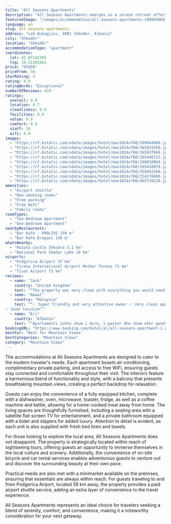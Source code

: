 ```yaml
---
title: "All Seasons Apartments"
description: "All Seasons Apartments emerges as a serene retreat offering a blend of comfort and convenience, located approximately 49 km from the bustling Port of Bar."
featuredImage: "/images/accommodation/all-seasons-apartments-199044960.jpg"
language: en
slug: all-seasons-apartments
address: "Lek Dukagjini, 4001 Shkodër, Albania"
city: "Shkodër"
location: "Shkodër"
accommodationType: "apartment"
coordinates:
  lat: 42.07142305
  lng: 19.51302461
price: "US$56"
priceFrom: 56
starRating: 3
rating: 9.9
ratingWords: "Exceptional"
numberOfReviews: 419
ratings:
  overall: 9.9
  location: 9.7
  cleanliness: 9.9
  facilities: 9.9
  value: 9.9
  comfort: 9.9
  staff: 10
  wifi: 9.8
images:
  - "https://cf.bstatic.com/xdata/images/hotel/max1024x768/199044960.jpg?k=bf49f7f8016d7e33baec134ba5bc0ad3d813d0905525d017add6cf536236e241&o=&hp=1"
  - "https://cf.bstatic.com/xdata/images/hotel/max1024x768/365933359.jpg?k=be6cb47c416e41b3a2de39e2343bd083c29f550d0e53a2a438bfd0c42123476e&o=&hp=1"
  - "https://cf.bstatic.com/xdata/images/hotel/max1024x768/365937949.jpg?k=9bc815b6f0f68335a4e4689cc5b944c70e9bff1f61f3bfc9c2a5259b07baca30&o=&hp=1"
  - "https://cf.bstatic.com/xdata/images/hotel/max1024x768/195446722.jpg?k=ca58e82206c57722d8b13b177580427fb919a642682ce2f1e1c94897bacaeb97&o=&hp=1"
  - "https://cf.bstatic.com/xdata/images/hotel/max1024x768/200818064.jpg?k=630368f7b7488a4999ed4dbbb7f6a6147d8c9790b4e6eaa4961ddb8efcab30c2&o=&hp=1"
  - "https://cf.bstatic.com/xdata/images/hotel/max1024x768/195432079.jpg?k=b72834517a08f9745876ee05698510d6067c29b79e9bcb8e034e5f88d53f7ff4&o=&hp=1"
  - "https://cf.bstatic.com/xdata/images/hotel/max1024x768/354942366.jpg?k=f24005befab7e122a1597ccbaa4d5505a2b690dfac388b6541d0a342f35972e9&o=&hp=1"
  - "https://cf.bstatic.com/xdata/images/hotel/max1024x768/214276860.jpg?k=a2fcb1b44af8e352dc4b0b478d7d97caad93e984c2078ded32a2ce432c78bd00&o=&hp=1"
  - "https://cf.bstatic.com/xdata/images/hotel/max1024x768/465739238.jpg?k=f20f32bf424473b9dea76586e31eba92726d4440ca527eac35a9b1c79b6b9e1a&o=&hp=1"
amenities:
  - "Airport shuttle"
  - "Non-smoking rooms"
  - "Free parking"
  - "Free WiFi"
  - "Family rooms"
roomTypes:
  - "Two-Bedroom Apartment"
  - "One-Bedroom Apartment"
nearbyRestaurants:
  - "Bar Kafe - PROLIVE 150 m"
  - "Bar Kafe Dragani 150 m"
whatsNearby:
  - "Rozafa Castle Shkodra 3.2 km"
  - "National Park Skadar Lake 10 km"
airports:
  - "Podgorica Airport 37 km"
  - "Tirana International Airport Mother Teresa 73 km"
  - "Tivat Airport 73 km"
reviews:
  - name: "Jack"
    country: "United Kingdom"
    text: "“The property was very clean with everything you would need for your stay. We only stayed one night but we were looked after wonderfully”"
  - name: "Nawal"
    country: "Malaysia"
    text: "“✅ Super friendly and very attentive owner ✅ Very clean apartment
✅ Good location”"
  - name: "Eri"
    country: "Albania"
    text: "“Apartamenti ishte shum i mire, i paster dhe shum afer qendres. Mikpritesit ishin shum te sjellshem dhe shum te gatshem te na ndihmonin pasi per ne ishte hera e pare ne Shkoder. Mbetem shum te kenaqur dhe do jua rekomandojme edhe miqeve tane.”"
bookingURL: "https://www.booking.com/hotel/al/all-seasons-apartment-1.en-gb.html?aid=8035640"
bestFor: "Best for Mountain Views"
bestCategories: "Mountain Views"
category: "Mountain Views"
---
```


The accommodations at All Seasons Apartments are designed to cater to the modern traveler's needs. Each apartment boasts air conditioning, complimentary private parking, and access to free WiFi, ensuring guests stay connected and comfortable throughout their visit. The interiors feature a harmonious blend of functionality and style, with a balcony that presents breathtaking mountain views, creating a perfect backdrop for relaxation.

Guests can enjoy the convenience of a fully equipped kitchen, complete with a dishwasher, oven, microwave, toaster, fridge, as well as a coffee machine and kettle, allowing for a home-cooked meal away from home. The living spaces are thoughtfully furnished, including a seating area with a satellite flat-screen TV for entertainment, and a private bathroom equipped with a bidet and slippers for added luxury. Attention to detail is evident, as each unit is also supplied with fresh bed linen and towels.

For those looking to explore the local area, All Seasons Apartments does not disappoint. The property is strategically located within reach of sightseeing tours, offering guests an opportunity to immerse themselves in the local culture and scenery. Additionally, the convenience of on-site bicycle and car rental services enables adventurous guests to venture out and discover the surrounding beauty at their own pace.

Practical needs are also met with a minimarket available on the premises, ensuring that essentials are always within reach. For guests traveling to and from Podgorica Airport, located 58 km away, the property provides a paid airport shuttle service, adding an extra layer of convenience to the travel experience.

All Seasons Apartments represents an ideal choice for travelers seeking a blend of serenity, comfort, and convenience, making it a noteworthy consideration for your next getaway.